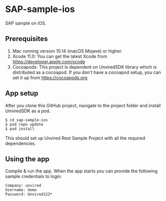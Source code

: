 # SAP-sample-ios
SAP sample on iOS. 

**Prerequisites**
-----------------
1. Mac running version 10.14 (macOS Mojave) or higher.
2. Xcode 11.0:
You can get the latest Xcode from https://developer.apple.com/xcode
3. Cocoapods:
This project is dependent on UnviredSDK library which is distributed as a cocoapod. If you don't have a cocoapod setup, you can set it up from https://cocoapods.org

**App setup**
----------------
After you clone this GitHub project, navigate to the project folder and install UnviredSDK as a pod.
```
$ cd sap-sample-ios
$ pod repo update
$ pod install
```
This should set up Unvired Rest Sample Project with all the required dependencies.

**Using the app**
----------------
Compile & run the app. When the app starts you can provide the following sample credentials to login:
```
Company: unvired
Username: demo
Password: Unvired123*
```

